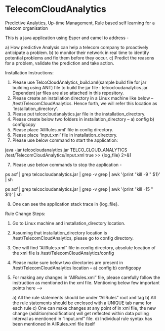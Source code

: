 # TelecomCloudAnalytics
Predictive Analytics, Up-time Management, Rule based self learning for a telecom organisation

This is a java application using Esper and camel to address -

a) How predictive Analysis can help a telecom company to proactively anticipate a problem.
b) to monitor their network in real time to identify potential problems and fix them before they occur.
c) Predict the reasons for a problem, validate the prediction and take action.

Installation Instructions: 
1.  Please use TelcoCloudAnalytics_build.xml(sample build file for jar building using ANT) file to build the jar file : telcocloudanalytics.jar. Dependent jar files are also attached in this repository.
2.	Please create an installation directory in a Linux machine like below – 
/test/TelecomCloudAnalytics. Hence forth, we will refer this location as ‘Installation_directory’.
2.	Please put telcocloudanalytics.jar file in the installation_directory.
3.	Please create below two folders in installation_directory – 
    a) config
    b) configcopy
4.	Please place ‘AllRules.xml’ file in config directory. 
5.	Please place ‘Input.xml’ file in installation_directory.
6.  Please use below command to start the application:

java -jar telcocloudanalytics.jar TELCO_CLOUD_ANALYTICS /test/TelecomCloudAnalytics/Input.xml true >> {log_file} 2>&1

7.	Please use below commands to stop the application - 

ps axf | grep telcocloudanalytics.jar | grep -v grep | awk '{print "kill -9 " $1}' | sh

ps axf | grep telcocloudanalytics.jar | grep -v grep | awk '{print "kill -15 " $1}' | sh

8.  One can see the application stack trace in {log_file}.

Rule Change Steps:
1.	Go to Linux machine and installation_directory location.
2.	Assuming that installation_directory location is /test/TelecomCloudAnalytics, please go to config directory.
3.	One will find “AllRules.xml” file in config directory, absolute location of the xml file is /test/TelecomCloudAnalytics/config
4.	Please make sure below two directories are present in /test/TelecomCloudAnalytics location – 
    a) config
    b) configcopy

5.	For making any changes in “AllRules.xml” file, please carefully follow the instruction as mentioned in the xml file. 
    Mentioning below few important points here –> 
    
    a)	All the rule statements should be under “AllRules” root xml tag
    b)	All the rule statements should be enclosed with a UNIQUE tab name for each rule
    c)	One can make changes at any point of in xml file, the new change (addition/modification) will get reflected within data polling         interval as mentioned in “Input.xml” file.
    d)	Individual rule syntax has been mentioned in AllRules.xml file itself
    
